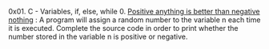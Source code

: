  0x01. C - Variables, if, else, while 
0. [Positive anything is better than negative nothing](./0-positive_or_negative.c) : A program will assign a random number to the variable n each time it is executed. Complete the source code in order to print whether the number stored in the variable n is positive or negative. 

